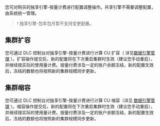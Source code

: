 您可对购买的独享引擎-按量计费进行配置调整操作。共享引擎不需要调整配置，由系统统一管理。
>! 独享引擎-包年包月暂不支持变更配置。

## 集群扩容
您可通过 DLC 控制台对独享引擎-按量计费进行计算 CU 扩容（ 详见[数据引擎管理](https://cloud.tencent.com/document/product/1342/65691) ）。扩容操作提交后，新的配置将在下次重启集群时生效（建议您手动重启），并继续按实际的使用量计费。按量付费涉及一定的账户余额冻结，新的配置生效后，冻结的数额也将按照新的集群规模同步更新。

## 集群缩容
您可通过 DLC 控制台对独享引擎-按量计费进行计算 CU 缩容（详见 [数据引擎管理](https://cloud.tencent.com/document/product/1342/65691) ）。缩容操作提交后，新的配置将在下次重启集群时生效（建议您手动重启），并继续按实际的使用量计费。按量付费涉及一定的账户余额冻结，新的配置生效后，冻结的数额也将按照新的集群规模同步更新。


